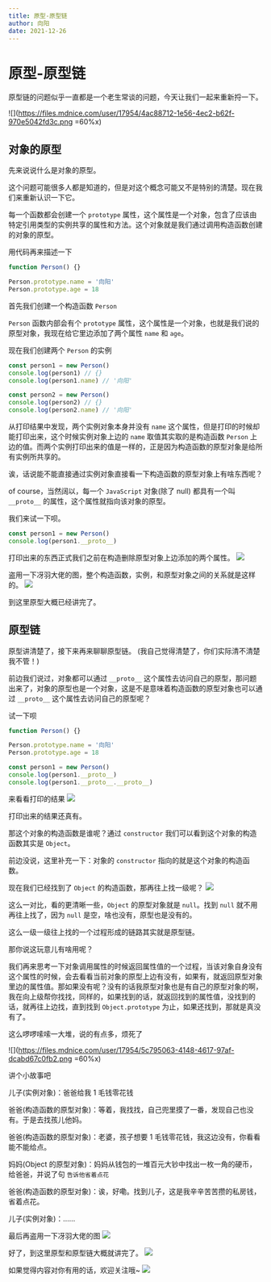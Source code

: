 ```yaml
---
title: 原型-原型链
author: 向阳
date: 2021-12-26
---
```


# 原型-原型链

原型链的问题似乎一直都是一个老生常谈的问题，今天让我们一起来重新捋一下。

![](https://files.mdnice.com/user/17954/4ac88712-1e56-4ec2-b62f-970e5042fd3c.png =60%x)

## 对象的原型

先来说说什么是对象的原型。

这个问题可能很多人都是知道的，但是对这个概念可能又不是特别的清楚。现在我们来重新认识一下它。

每一个函数都会创建一个 `prototype` 属性，这个属性是一个对象，包含了应该由特定引用类型的实例共享的属性和方法。这个对象就是我们通过调用构造函数创建的对象的原型。

用代码再来描述一下

```javascript
function Person() {}

Person.prototype.name = '向阳'
Person.prototype.age = 18
```

首先我们创建一个构造函数 `Person`

`Person` 函数内部会有个 `prototype` 属性，这个属性是一个对象，也就是我们说的原型对象，我现在给它里边添加了两个属性 `name` 和 `age`。

现在我们创建两个 `Person` 的实例

```javascript
const person1 = new Person()
console.log(person1) // {}
console.log(person1.name) // '向阳'

const person2 = new Person()
console.log(person2) // {}
console.log(person2.name) // '向阳'
```

从打印结果中发现，两个实例对象本身并没有 `name` 这个属性，但是打印的时候却能打印出来，这个时候实例对象上边的 `name` 取值其实取的是构造函数 `Person` 上边的值。而两个实例打印出来的值是一样的，正是因为构造函数的原型对象是给所有实例所共享的。

诶，话说能不能直接通过实例对象直接看一下构造函数的原型对象上有啥东西呢？

of course，当然阔以，每一个 `JavaScript` 对象(除了 null) 都具有一个叫 `__proto__` 的属性，这个属性就指向该对象的原型。

我们来试一下呗。

```javascript
const person1 = new Person()
console.log(person1.__proto__)
```

打印出来的东西正式我们之前在构造删除原型对象上边添加的两个属性。
![](https://files.mdnice.com/user/17954/3dc2e45a-99fd-439e-8441-eef9724466b4.png)

盗用一下冴羽大佬的图，整个构造函数，实例，和原型对象之间的关系就是这样的。
![](https://files.mdnice.com/user/17954/681a8d3d-e682-42ef-b638-b160e4969e13.png)

到这里原型大概已经讲完了。

## 原型链

原型讲清楚了，接下来再来聊聊原型链。
(我自己觉得清楚了，你们实际清不清楚我不管！)

前边我们说过，对象都可以通过 `__proto__` 这个属性去访问自己的原型，那问题出来了，对象的原型也是一个对象，这是不是意味着构造函数的原型对象也可以通过 `__proto__` 这个属性去访问自己的原型呢？

试一下呗

```javascript
function Person() {}

Person.prototype.name = '向阳'
Person.prototype.age = 18

const person1 = new Person()
console.log(person1.__proto__)
console.log(person1.__proto__.__proto__)
```

来看看打印的结果
![](https://files.mdnice.com/user/17954/afbb3688-615e-4b72-8268-18cbf0856d77.png)

打印出来的结果还真有。

那这个对象的构造函数是谁呢？通过 `constructor` 我们可以看到这个对象的构造函数其实是 `Object`。

前边没说，这里补充一下：对象的 `constructor` 指向的就是这个对象的构造函数。

现在我们已经找到了 `Object` 的构造函数，那再往上找一级呢？
![](https://files.mdnice.com/user/17954/6aebfcd7-be7e-4e5d-8dd8-b3a9e6c83571.png)

这么一对比，看的更清晰一些，`Object` 的原型对象就是 `null`。找到 `null` 就不用再往上找了，因为 `null` 是空，啥也没有，原型也是没有的。

这么一级一级往上找的一个过程形成的链路其实就是原型链。

那你说这玩意儿有啥用呢？

我们再来思考一下对象调用属性的时候返回属性值的一个过程，当该对象自身没有这个属性的时候，会去看看当前对象的原型上边有没有，如果有，就返回原型对象里边的属性值。那如果没有呢？没有的话我原型对象也是有自己的原型对象的啊，我在向上级帮你找找，同样的，如果找到的话，就返回找到的属性值，没找到的话，就再往上边找，直到找到 `Object.prototype` 为止，如果还找到，那就是真没有了。

这么啰啰嗦嗦一大堆，说的有点多，烦死了

![](https://files.mdnice.com/user/17954/5c795063-4148-4617-97af-dcabd67c0fb2.png =60%x)

讲个小故事吧

儿子(实例对象)：爸爸给我 1 毛钱零花钱

爸爸(构造函数的原型对象)：等着，我找找，自己兜里摸了一番，发现自己也没有。于是去找孩儿他妈。

爸爸(构造函数的原型对象)：老婆，孩子想要 1 毛钱零花钱，我这边没有，你看看能不能给点。

妈妈(Object 的原型对象)：妈妈从钱包的一堆百元大钞中找出一枚一角的硬币，给爸爸，并说了句 `告诉他省着点花`

爸爸(构造函数的原型对象)：诶，好嘞。找到儿子，这是我辛辛苦苦攒的私房钱，省着点花。

儿子(实例对象)：……

最后再盗用一下冴羽大佬的图
![](https://files.mdnice.com/user/17954/7cad688a-fa8a-4c46-a951-81def5c54044.png)

好了，到这里原型和原型链大概就讲完了。
![](https://files.mdnice.com/user/17954/de44b0ae-dfa0-47aa-a965-e8aba9c3688b.png)

如果觉得内容对你有用的话，欢迎关注哦~
![](https://img.soogif.com/5HkHKKxGJ6ZmhQ7c8nLYOE9jfEXDpqp4.gif?scope=mdnice)

<Back />
<Plum />
